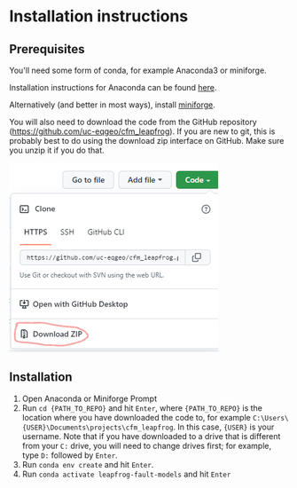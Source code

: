 # Installation instructions

## Prerequisites

You'll need some form of conda, for example Anaconda3 or miniforge.

Installation instructions for Anaconda can be found [here](https://www.anaconda.com/products/individual#Downloads).

Alternatively (and better in most ways), install [miniforge](https://conda-forge.org/miniforge/).

You will also need to download the code from the GitHub repository (https://github.com/uc-eqgeo/cfm_leapfrog). 
If you are new to git, 
this is probably best to do using the download zip interface on GitHub. Make sure you unzip it if you do that.

![How to download](images/download_code.png)

## Installation

   1. Open Anaconda or Miniforge Prompt
   2. Run `cd {PATH_TO_REPO}` and hit `Enter`, where `{PATH_TO_REPO}` is the location where you have downloaded the code to, for example `C:\Users\{USER}\Documents\projects\cfm_leapfrog`. In this case, `{USER}` is your username.
Note that if you have downloaded to a drive that is different from your `C:` drive, you will need to change drives first; for example, type `D:` followed by `Enter`.
   3. Run `conda env create` and hit `Enter`.
   4. Run `conda activate leapfrog-fault-models` and hit `Enter`

